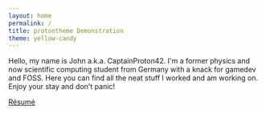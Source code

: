 ```yaml
---
layout: home
permalink: /
title: protontheme Demonstration
theme: yellow-candy
---
```


Hello, my name is John a.k.a. CaptainProton42. I'm a former physics and now scientific computing student from Germany with a knack for gamedev and FOSS. Here you can find all the neat stuff I worked and am working on. Enjoy your stay and don't panic!

<div class="row">
  <div class="col s12">
    <div class="center-align">
      <a href="aboutme" class=" waves-effect waves-light btn hover-jello">
        Résumé
      </a>
    </div>
  </div>
</div>
